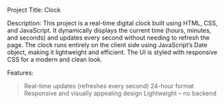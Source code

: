 Project Title: Clock

Description:
This project is a real-time digital clock built using HTML, CSS, and JavaScript. It dynamically displays the current time (hours, minutes, and seconds) and updates every second without needing to refresh the page.
The clock runs entirely on the client side using JavaScript’s Date object, making it lightweight and efficient. The UI is styled with responsive CSS for a modern and clean look.

Features:
> Real-time updates (refreshes every second)
> 24-hour format
> Responsive and visually appealing design
> Lightweight – no backend
